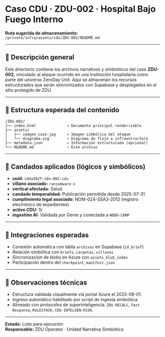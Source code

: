 
# Caso CDU · ZDU-002 · Hospital Bajo Fuego Interno

**Ruta sugerida de almacenamiento:**  
`/private/infra/assets/cdu/ZDU-002/README.md`

---

## 📌 Descripción general

Este directorio contiene los archivos narrativos y simbióticos del caso **ZDU-002**, vinculado al ataque ocurrido en una institución hospitalaria como parte del universo ZeroDay Unit. Aquí se almacenan los recursos estructurados que serán sincronizados con Supabase y desplegados en el sitio protegido de ZDU.

---

## 🧩 Estructura esperada del contenido

```
/ZDU-002/
├── index.html              → Documento principal renderizable
├── assets/
│   ├── imagen_caso.jpg     → Imagen simbólica del ataque
│   └── diagrama.svg        → Diagrama de flujo o infraestructura
├── metadata.json           → Información estructurada (opcional)
└── README.md               → Este archivo
```

---

## 🔐 Candados aplicados (lógicos y simbólicos)

- **uuid:** `cd4a302f-zdu-002-cdu`
- **villano asociado:** `ransomware-x`
- **vertical afectada:** Salud
- **candado temporalidad:** Publicación permitida desde 2025-07-31
- **cumplimiento legal asociado:** NOM-024-SSA3-2012 (registro electrónico de expedientes)
- **activo CDU:** Sí
- **ingestión AI:** Validada por Genie y conectada a `NODO-CAMP`

---

## 🔄 Integraciones esperadas

- Conexión automática con tabla `archivos` en Supabase (`id_brief`)
- Relación simbólica con `briefs`, `carpetas`, `villanos`
- Sincronización de blobs en Azure con `assets_blob_index`
- Participación dentro del `checkpoint_manifest.json`

---

## 🧠 Observaciones técnicas

- Estructura validada visualmente vía portal Azure el 2025-08-01.
- Ingreso automático habilitado por script de ingesta simbiótica.
- Alineado con protocolos de superinteligencia: `ZDU‑RECALC`, `Fast Response`, `RULESTACK`, `CDU‑INTELGEN‑RISK`.

---

**Estado:** Listo para ejecución  
**Responsable:** ZDU Operator · Unidad Narrativa Simbiótica
